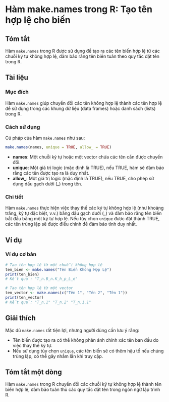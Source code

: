 <!--
Meta Description: # Hàm make.names trong R: Tạo tên hợp lệ cho biến ## Tóm tắt Hàm `make.names` trong R được sử dụng để tạo ra các tên biến hợp lệ từ các chuỗi ký tự kh...
Meta Keywords: tên, hợp, names, các, make
-->

# Hàm make.names trong R: Tạo tên hợp lệ cho biến

## Tóm tắt
Hàm `make.names` trong R được sử dụng để tạo ra các tên biến hợp lệ từ các chuỗi ký tự không hợp lệ, đảm bảo rằng tên biến tuân theo quy tắc đặt tên trong R.

## Tài liệu
### Mục đích
Hàm `make.names` giúp chuyển đổi các tên không hợp lệ thành các tên hợp lệ để sử dụng trong các khung dữ liệu (data frames) hoặc danh sách (lists) trong R.

### Cách sử dụng
Cú pháp của hàm `make.names` như sau:

```R
make.names(names, unique = TRUE, allow_ = TRUE)
```

- **names**: Một chuỗi ký tự hoặc một vector chứa các tên cần được chuyển đổi.
- **unique**: Một giá trị logic (mặc định là TRUE), nếu TRUE, hàm sẽ đảm bảo rằng các tên được tạo ra là duy nhất.
- **allow_**: Một giá trị logic (mặc định là TRUE), nếu TRUE, cho phép sử dụng dấu gạch dưới (_) trong tên.

### Chi tiết
Hàm `make.names` thực hiện việc thay thế các ký tự không hợp lệ (như khoảng trắng, ký tự đặc biệt, v.v.) bằng dấu gạch dưới (_) và đảm bảo rằng tên biến bắt đầu bằng một ký tự hợp lệ. Nếu tùy chọn `unique` được đặt thành TRUE, các tên trùng lặp sẽ được điều chỉnh để đảm bảo tính duy nhất.

## Ví dụ
### Ví dụ cơ bản
```R
# Tạo tên hợp lệ từ một chuỗi không hợp lệ
ten_bien <- make.names("Tên Biến Không Hợp Lệ")
print(ten_bien)
# Kết quả: "T_n.B_n.K_h_p_L_e"

# Tạo tên hợp lệ từ một vector
ten_vector <- make.names(c("Tên 1", "Tên 2", "Tên 1")) 
print(ten_vector)
# Kết quả: "T_n.1" "T_n.2" "T_n.1.1"
```

## Giải thích
Mặc dù `make.names` rất tiện lợi, nhưng người dùng cần lưu ý rằng:
- Tên biến được tạo ra có thể không phản ánh chính xác tên ban đầu do việc thay thế ký tự.
- Nếu sử dụng tùy chọn `unique`, các tên biến sẽ có thêm hậu tố nếu chúng trùng lặp, có thể gây nhầm lẫn khi truy cập.

## Tóm tắt một dòng
Hàm `make.names` trong R chuyển đổi các chuỗi ký tự không hợp lệ thành tên biến hợp lệ, đảm bảo tuân thủ các quy tắc đặt tên trong ngôn ngữ lập trình R.